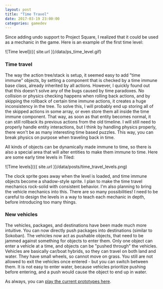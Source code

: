 ```yaml
---
layout: post
title: "Time Travel"
date: 2017-03-19 23:00:00
categories: gamedev
---
```


Since adding undo support to Project Square, I realized that it could be used as a mechanic in the game. Here is an example of the first time level:

![Time level]({{ site.url }}/data/ps_time_level.gif)

### Time travel

The way the action tree/stack is setup, it seemed easy to add "time immune" objects, by setting a component that is checked by a time immune base class, already inherited by all actions. However, I quickly found out that this doesn't solve any of the bugs caused by time paradoxes. No collision or physics checking happens when rolling back actions, and by skipping the rollback of certain time immune actions, it creates a huge inconsistency in the tree. To solve this, I will probably end up storing all of the skipped actions in some array, or even store them all inside the time immune component. That way, as soon as that entity becomes normal, it can still rollback its previous actions from the old timeline. I will still need to properly handle entity interactions, but I think by handling physics properly, there won't be as many interesting time based puzzles. This way, you can break physics on purpose when traveling back in time.

All kinds of objects can be dynamically made immune to time, so there is also a special area that will alter entities to make them immune to time. Here are some early time levels in Tiled:

![Time levels]({{ site.url }}/data/posts/time_travel_levels.png)

The clock sprite goes away when the level is loaded, and time immune objects become a shadow-style sprite. I plan to make the time travel mechanics rock-solid with consistent behavior. I'm also planning to bring the vehicle mechanics into this. There are so many possibilities! I need to be careful to design the levels in a way to teach each mechanic in depth, before introducing too many things.

### New vehicles

The vehicles, packages, and destinations have been made much more intuitive. You can now directly push packages into destinations (similar to Sokoban). The vehicles now act as pushable objects, that need to be jammed against something for objects to enter them. Only one object can enter a vehicle at a time, and objects can be "pushed through" the vehicles. Vehicles are basically car/boat hybrids, so they can travel on both land and water. They have small wheels, so cannot move on grass. You still are not allowed to exit the vehicles once entered - but you can switch between them. It is not easy to enter water, because vehicles prioritize pushing before entering, and a push would cause the object to end up in water.

As always, you can [play the current prototypes here](http://ayebear.com/project-square/).
